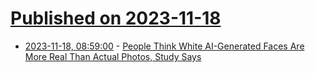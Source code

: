 # [Published on 2023-11-18](index.md)

* [2023-11-18, 08:59:00](https://soylentnews.org/article.pl?sid=23/11/17/0420234&from=rss) - [People Think White AI-Generated Faces Are More Real Than Actual Photos, Study Says](https://soylentnews.org/article.pl?sid=23/11/17/0420234&from=rss)
